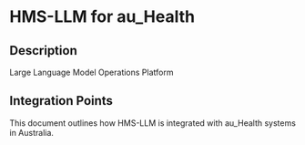 # HMS-LLM for au_Health

## Description

Large Language Model Operations Platform

## Integration Points

This document outlines how HMS-LLM is integrated with au_Health systems in Australia.
